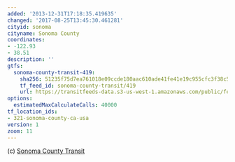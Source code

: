 ```yaml
---
added: '2013-12-31T17:18:35.419635'
changed: '2017-08-25T13:45:30.461281'
cityid: sonoma
cityname: Sonoma County
coordinates:
- -122.93
- 38.51
description: ''
gtfs:
  sonoma-county-transit-419:
    sha256: 51235f75d7ea761018e09ccde180aac610ade41fe41e19c955cfc3f38c590bd3
    tf_feed_id: sonoma-county-transit/419
    url: https://transitfeeds-data.s3-us-west-1.amazonaws.com/public/feeds/sonoma-county-transit/419/20170728/gtfs.zip
options:
  estimatedMaxCalculateCalls: 40000
tf_location_ids:
- 321-sonoma-county-ca-usa
version: 1
zoom: 11
---
```


(c) [Sonoma County Transit](http://www.sctransit.com/)
